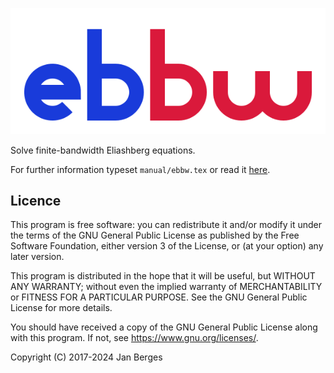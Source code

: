 ![ebbw logo](logo/ebbw.svg)

Solve finite-bandwidth Eliashberg equations.

For further information typeset `manual/ebbw.tex` or read it
[here](https://janberges.github.io/ebbw/ebbw.pdf).

## Licence

This program is free software: you can redistribute it and/or modify it under
the terms of the GNU General Public License as published by the Free Software
Foundation, either version 3 of the License, or (at your option) any later
version.

This program is distributed in the hope that it will be useful, but WITHOUT ANY
WARRANTY; without even the implied warranty of MERCHANTABILITY or FITNESS FOR A
PARTICULAR PURPOSE. See the GNU General Public License for more details.

You should have received a copy of the GNU General Public License along with
this program. If not, see <https://www.gnu.org/licenses/>.

Copyright (C) 2017-2024 Jan Berges
